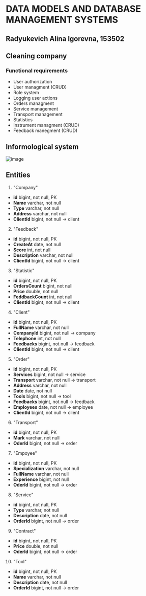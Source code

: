 # DATA MODELS AND DATABASE MANAGEMENT SYSTEMS
## Radyukevich Alina Igorevna, 153502
## Cleaning company

### Functional requirements

* User authorization
* User managment (CRUD)
* Role system
* Logging user actions
* Orders managment
* Service management
* Transport management
* Statistics
* Instrument managment (CRUD)
* Feedback manegment (CRUD)

## Informological system
![image](https://github.com/Linyshka/DB/assets/92429718/d9405a2d-a7c7-4784-96ec-408040b4d01f)



## Entities
1. "Company"
  * **id** bigint, not null, PK
  * **Name** varchar, not null
  * **Type** varchar, not null
  * **Address** varchar, not null
  * **ClientId** bigint, not null -> client
2. "Feedback"
  * **id** bigint, not null, PK
  * **CreateAt** date, not null
  * **Score** int, not null
  * **Description** varchar, not null
  * **ClientId** bigint, not null -> client
3. "Statistic"
  * **id** bigint, not null, PK
  * **OrdersCount** bigint, not null
  * **Price** double, not null
  * **FeddbackCount** int, not null
  * **ClientId** bigint, not null -> client
4. "Client"
  * **id** bigint, not null, PK
  * **FullName** varchar, not null
  * **CompanyId** bigint, not null -> company
  * **Telephone** int, not null
  * **Feedbacks** bigint, not null -> feedback
  * **ClientId** bigint, not null -> client
5. "Order"
  * **id** bigint, not null, PK
  * **Services** bigint, not null -> service
  * **Transport** varchar, not null -> transport
  * **Address** varchar, not null
  * **Date** date, not null
  * **Tools** bigint, not null -> tool
  * **Feedbacks** bigint, not null -> feedback
  * **Employees** date, not null -> employee
  * **ClientId** bigint, not null -> client
6. "Transport"
  * **id** bigint, not null, PK
  * **Mark** varchar, not null
  * **OderId** bigint, not null -> order
7. "Empoyee"
  * **id** bigint, not null, PK
  * **Specialization** varchar, not null
  * **FullName** varchar, not null
  * **Experience** bigint, not null
  * **OderId** bigint, not null -> order
8. "Service"
  * **id** bigint, not null, PK
  * **Type** varchar, not null
  * **Description** date, not null
  * **OrderId** bigint, not null -> order
9. "Contract"
  * **id** bigint, not null, PK
  * **Price** double, not null
  * **OderId** bigint, not null -> order
10. "Tool"
  * **id** bigint, not null, PK
  * **Name** varchar, not null
  * **Description** date, not null
  * **OrderId** bigint, not null -> order

